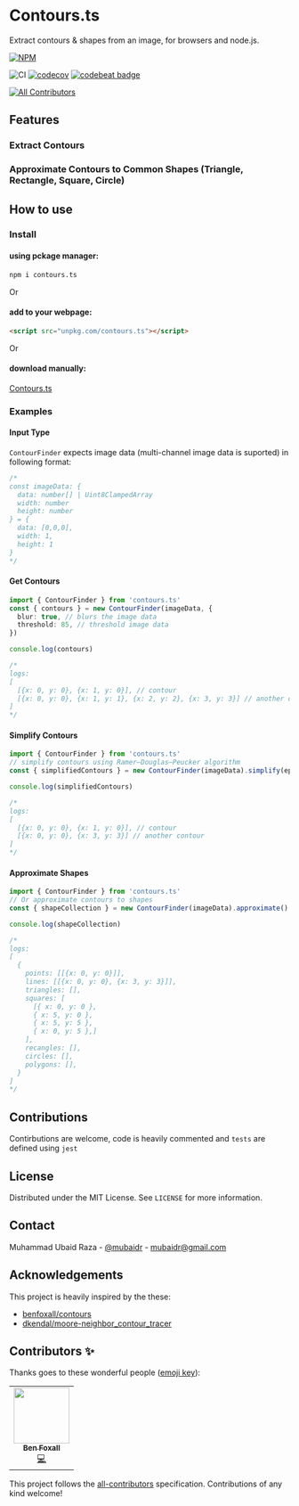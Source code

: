 # Contours.ts

Extract contours & shapes from an image, for browsers and node.js.

[![NPM](https://nodei.co/npm/contours.ts.png?compact=true)](https://nodei.co/npm/contours.ts/)

![CI](https://github.com/mubaidr/contours.ts/workflows/CI/badge.svg)
[![codecov](https://codecov.io/gh/mubaidr/contours.ts/branch/master/graph/badge.svg?token=3SJIBJ1679)](https://codecov.io/gh/mubaidr/contours.ts)
[![codebeat badge](https://codebeat.co/badges/0c5399f3-60d7-466f-b87d-94dcc0b47d9f)](https://codebeat.co/projects/github-com-mubaidr-contours-ts-master)

<!-- ALL-CONTRIBUTORS-BADGE:START - Do not remove or modify this section -->

[![All Contributors](https://img.shields.io/badge/all_contributors-1-orange.svg)](#contributors-)

<!-- ALL-CONTRIBUTORS-BADGE:END -->

## Features

### Extract Contours

### Approximate Contours to Common Shapes (Triangle, Rectangle, Square, Circle)

## How to use

### Install

#### using pckage manager:

```bash
npm i contours.ts
```

Or

#### add to your webpage:

```html
<script src="unpkg.com/contours.ts"></script>
```

Or

#### download manually:

[Contours.ts](https://unpkg.com/contours.ts)

### Examples

#### Input Type

`ContourFinder` expects image data (multi-channel image data is suported) in following format:

```ts
/*
const imageData: {
  data: number[] | Uint8ClampedArray
  width: number
  height: number
} = {
  data: [0,0,0],
  width: 1,
  height: 1
}
*/
```

#### Get Contours

```ts
import { ContourFinder } from 'contours.ts'
const { contours } = new ContourFinder(imageData, {
  blur: true, // blurs the image data
  threshold: 85, // threshold image data
})

console.log(contours)

/*
logs:
[
  [{x: 0, y: 0}, {x: 1, y: 0}], // contour
  [{x: 0, y: 0}, {x: 1, y: 1}, {x: 2, y: 2}, {x: 3, y: 3}] // another contour
]
*/
```

#### Simplify Contours

```ts
import { ContourFinder } from 'contours.ts'
// simplify contours using Ramer–Douglas–Peucker algorithm
const { simplifiedContours } = new ContourFinder(imageData).simplify(epsilon)

console.log(simplifiedContours)

/*
logs:
[
  [{x: 0, y: 0}, {x: 1, y: 0}], // contour
  [{x: 0, y: 0}, {x: 3, y: 3}] // another contour
]
*/
```

#### Approximate Shapes

```ts
import { ContourFinder } from 'contours.ts'
// Or approximate contours to shapes
const { shapeCollection } = new ContourFinder(imageData).approximate()

console.log(shapeCollection)

/*
logs:
[
  {
    points: [[{x: 0, y: 0}]],
    lines: [[{x: 0, y: 0}, {x: 3, y: 3}]],
    triangles: [],
    squares: [
      [{ x: 0, y: 0 },
      { x: 5, y: 0 },
      { x: 5, y: 5 },
      { x: 0, y: 5 },]
    ],
    recangles: [],
    circles: [],
    polygons: [],
  }
]
*/
```

## Contributions

Contirbutions are welcome, code is heavily commented and `tests` are defined using `jest`

## License

Distributed under the MIT License. See `LICENSE` for more information.

## Contact

Muhammad Ubaid Raza - [@mubaidr](https://twitter.com/mubaidr) - mubaidr@gmail.com

## Acknowledgements

This project is heavily inspired by the these:

- [benfoxall/contours](https://github.com/benfoxall/contours)
- [dkendal/moore-neighbor_contour_tracer](https://github.com/Dkendal/Moore-Neighbor_Contour_Tracer)

## Contributors ✨

Thanks goes to these wonderful people ([emoji key](https://allcontributors.org/docs/en/emoji-key)):

<!-- ALL-CONTRIBUTORS-LIST:START - Do not remove or modify this section -->
<!-- prettier-ignore-start -->
<!-- markdownlint-disable -->
<table>
  <tr>
    <td align="center"><a href="https://benjaminbenben.com"><img src="https://avatars3.githubusercontent.com/u/51385?v=4" width="100px;" alt=""/><br /><sub><b>Ben Foxall</b></sub></a><br /><a href="https://github.com/mubaidr/contours.ts/commits?author=benfoxall" title="Code">💻</a></td>
  </tr>
</table>

<!-- markdownlint-enable -->
<!-- prettier-ignore-end -->

<!-- ALL-CONTRIBUTORS-LIST:END -->

This project follows the [all-contributors](https://github.com/all-contributors/all-contributors) specification. Contributions of any kind welcome!
